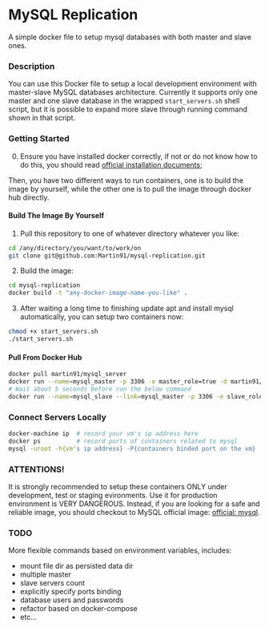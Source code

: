 MySQL Replication
====
A simple docker file to setup mysql databases with both master and slave ones.

### Description
You can use this Docker file to setup a local development environment with master-slave MySQL databases architecture. Currently it supports only one master and one slave database in the wrapped `start_servers.sh` shell script, but it is possible to expand more slave through running command shown in that script.

### Getting Started
0. Ensure you have installed docker correctly, if not or do not know how to do this, you should read [official installation documents](http://docs.docker.com/mac/started/);

Then, you have two different ways to run containers, one is to build the image by yourself, while the other one is to pull the image through docker hub directly.

#### Build The Image By Yourself
1. Pull this repository to one of whatever directory whatever you like:
  ```sh
  cd /any/directory/you/want/to/work/on
  git clone git@github.com:Martin91/mysql-replication.git
  ```

2. Build the image:
  ```sh
  cd mysql-replication
  docker build -t "any-docker-image-name-you-like" .
  ```

3. After waiting a long time to finishing update apt and install mysql automatically, you can setup two containers now:
  ```sh
  chmod +x start_servers.sh
  ./start_servers.sh
  ```

#### Pull From Docker Hub
```sh
docker pull martin91/mysql_server
docker run --name=mysql_master -p 3306 -e master_role=true -d martin91/mysql_server
# Wait about 5 seconds before run the below command
docker run --name=mysql_slave --link=mysql_master -p 3306 -e slave_role=true -d martin91/mysql_server
```

### Connect Servers Locally
```sh
docker-machine ip  # record your vm's ip address here
docker ps          # record ports of containers related to mysql
mysql -uroot -h{vm's ip address} -P{containers binded port on the vm}
```

### ATTENTIONS!
It is strongly recommended to setup these containers ONLY under development, test or staging evironments. Use it for production environment is VERY DANGEROUS. Instead, if you are looking for a safe and reliable image, you should checkout to MySQL official image: [official: mysql](https://hub.docker.com/_/mysql/).

### TODO
More flexible commands based on environment variables, includes:

* mount file dir as persisted data dir
* multiple master
* slave servers count
* explicitly specify ports binding
* database users and passwords
* refactor based on docker-compose
* etc...
